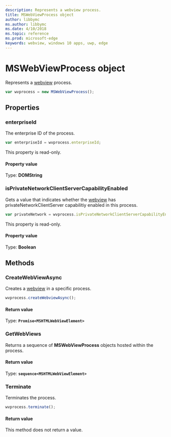```yaml
---
description: Represents a webview process.
title: MSWebViewProcess object
author: libbymc
ms.author: libbymc
ms.date: 4/10/2018
ms.topic: reference
ms.prod: microsoft-edge
keywords: webview, windows 10 apps, uwp, edge
---
```


# MSWebViewProcess object

Represents a [webview](../webview.md) process.

```js
var wvprocess = new MSWebViewProcess();
```

## Properties

### enterpriseId

The enterprise ID of the process.

```js
var enterpriseId = wvprocess.enterpriseId;
```

This property is read-only.

#### Property value
Type: **DOMString**

### isPrivateNetworkClientServerCapabilityEnabled

Gets a value that indicates whether the [webview](../webview.md) has privateNetworkClientServer capabilitiy enabled in this process.

```js
var privateNetwork = wvprocess.isPrivateNetworkClientServerCapabilityEnabled;
```

This property is read-only.

#### Property value
Type: **Boolean**

## Methods

### CreateWebViewAsync

Creates a [webview](../webview.md) in a specific process.

```js
wvprocess.createWebviewAsync();
```

#### Return value

Type: **`Promise<MSHTMLWebViewElement>`**

### GetWebViews

Returns a sequence of **MSWebViewProcess** objects hosted within the process.

#### Return value

Type: **`sequence<MSHTMLWebViewElement>`**

### Terminate

Terminates the process.

```js
wvprocess.terminate();
```

#### Return value

This method does not return a value.
